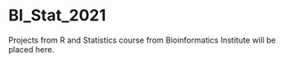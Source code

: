 # BI_Stat_2021
Projects from R and Statistics course from Bioinformatics Institute will be placed here.
